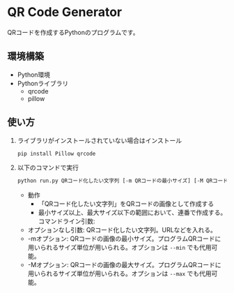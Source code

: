 # QR Code Generator

QRコードを作成するPythonのプログラムです。

## 環境構築
* Python環境
* Pythonライブラリ
    * qrcode
    * pillow

## 使い方
1. ライブラリがインストールされていない場合はインストール
    ```sh
    pip install Pillow qrcode
    ```
2. 以下のコマンドで実行
    ```sh
    python run.py QRコード化したい文字列 [-m QRコードの最小サイズ] [-M QRコードの最大サイズ]
    ```
    * 動作
        * 「QRコード化したい文字列」をQRコードの画像として作成する
        * 最小サイズ以上、最大サイズ以下の範囲において、連番で作成する。
   コマンドライン引数:
   * オプションなし引数: QRコード化したい文字列。URLなどを入れる。
   * -mオプション: QRコードの画像の最小サイズ。プログラムQRコードに用いられるサイズ単位が用いられる。オプションは `--min` でも代用可能。
   * -Mオプション: QRコードの画像の最大サイズ。プログラムQRコードに用いられるサイズ単位が用いられる。オプションは `--max` でも代用可能。

